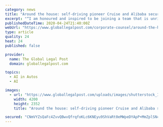 ```yaml
---
category: news
title: "Around the house: self-driving pioneer Cruise and Alibaba secure GCs"
excerpt: "“I am honoured and inspired to be joining a team that is unrivalled in their focus on safety\" Shutterstock Jeff Bleich (pictured) has been hired as chief legal officer by Cruise, the leading San Francisco-based self-driving car company that was acquired by General Motors in March 2016. In a statement Bleich said: “Cruise is leading the way ..."
publishedDateTime: 2020-04-24T21:40:00Z
webUrl: "https://www.globallegalpost.com/corporate-counsel/around-the-house-self-driving-pioneer-cruise-and-alibaba-secure-gcs-90048898/"
type: article
quality: 24
heat: 24
published: false

provider:
  name: The Global Legal Post
  domain: globallegalpost.com

topics:
  - AI in Autos
  - AI

images:
  - url: "https://www.globallegalpost.com/uploads/images/shutterstock_1647022714.jpg"
    width: 4200
    height: 2352
    title: "Around the house: self-driving pioneer Cruise and Alibaba secure GCs"

secured: "CNmVYZsQaFc4ZvvQBwvQfrqfoKLc6KNEyu9ShVaRt0eMWpeDYApP+MmZplSNcQOYT2NHlZMeNMtBlLXs6hEeNfMlTk5D1ECXr30xapspLfwXkSb7Dtn4uDUquDpGvnM6QTVCBq6IDHX3TR6ypAElE8wHS0Rd7Hg8FX7ydoDWNtL6fEv5K94SyySWSzBoSe/oTScVDzJfjUTBHWhyHTeuyx4IWh6JfHfpUr2+3VEq/vg5FGtLt90Pv+evppcpdO80WLe0zeVFJugrRnnA0SLJBgvW3njdV6GCoZbeQ9gqbnQ2pCQQPT4aJh+nv+AR/R2MyRjYvhXTdkj9Qcfu2K08Y9N8yS5jNjqu6Yw4L8i2qGMsef9PrEuCpeiVTmk9e1VDzpj+ucomDCqrtHrM0c0+AOk+cNH0Jytqlap2rZBtfdvsjF1m1qDPVLE7V1O+Wc6+2tms0hv3Ny9rXO4TEl6gAmN9LqDRGgczVyZbDYUuueQ=;+rgCOtppcraZWuDVqmnYrw=="
---
```


